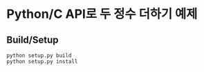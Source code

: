 # Python/C API로 두 정수 더하기 예제

## Build/Setup
```commandline
python setup.py build
python setup.py install
```
